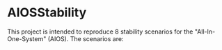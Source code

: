 # AIOSStability

This project is intended to reproduce 8 stability scenarios for the "All-In-One-System" (AIOS). The scenarios are:
